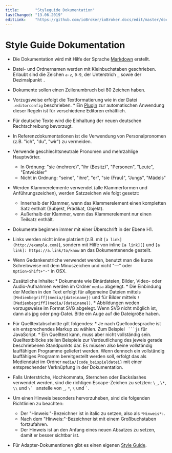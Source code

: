 ```yaml
---
title:       "Styleguide Dokumentation"
lastChanged: "13.06.2019"
editLink:    "https://github.com/ioBroker/ioBroker.docs/edit/master/docs/community/styleguidedoc.md"
---
```


# Style Guide Dokumentation

* Die Dokumentation wird mit Hilfe der Sprache [Markdown][] erstellt.
* Datei- und Ordnernamen werden mit Kleinbuchstaben geschrieben.
  Erlaubt sind die Zeichen `a-z`, `0-9`, der Unterstrich `_` sowie der
  Dezimalpunkt `.`
* Dokumente sollen einen Zeilenumbruch bei 80 Zeichen haben.
* Vorzugsweise erfolgt die Textformatierung wie in der Datei `.editorconfig`
  beschrieben.
      * Ein [Plugin][] zur automatischen Anwendung dieser Regeln ist für
        verschiedene Editoren erhältlich.

* Für deutsche Texte wird die Einhaltung der neuen deutschen Rechtschreibung
  bevorzugt.
* In Referenzdokumentationen ist die Verwendung von Personalpronomen (z.B.
  "ich", "du", "wir") zu vermeiden.
* Verwende geschlechtsneutrale Pronomen und mehrzahlige Hauptwörter.
    * In Ordnung: "sie (mehrere)", "ihr (Besitz)", "Personen",
      "Leute", "Entwickler"
    * Nicht in Ordnung: "seine", "ihre", "er", "sie (Frau)", "Jungs", "Mädels"

* Werden Klammerelemente verwendet (alle Klammerformen und
  Anführungszeichen), werden Satzzeichen wie folgt gesetzt:
    * Innerhalb der Klammer, wenn das Klammerelement einen kompletten
    Satz enthält (Subjekt, Prädikat, Objekt).
    * Außerhalb der Klammer, wenn das Klammerelement nur einen Teilsatz
    enthält.

* Dokumente beginnen immer mit einer Überschrift in der Ebene H1.
* Links werden nicht inline platziert (z.B. mit `[a link](http://example.com)`),
  sondern mit Hilfe von inline `[a link][]` und
  `[a link]: https://a.link/to/know` an das Dokumentenende gestellt.
* Wenn Gedankenstriche verwendet werden, benutzt man die kurze Schreibweise
  mit dem Minuszeichen und nicht "—" oder `Option+Shift+"-"` in OSX.
* Zusätzliche Inhalte:
      * Dokumente wie Binärdateien, Bilder, Video- oder Audio-Aufnahmen werden
      im Ordner `media` abgelegt.
      * Die Einbindung der Medien in den Text erfolgt für allgemeine Dateien
      mittels `[Medienbegriff](media/{dateiname})` und für Bilder mittels
      `![Medienbegriff](media/{dateiname})`.
      * Abbildungen weden vorzugsweise im Format SVG abgelegt. Wenn SVG
      nicht möglich ist, dann als jpg oder png-Datei. Bitte ein Auge auf die
      Dateigröße haben.

* Für Quelltextabschnitte gilt folgendes:
      * Je nach Quellcodesprache ist ein entsprechendes Markup zu wählen. Zum
        Beispiel ` ```js`  für JavaScript.
      * Ein Quelltext kann, muss aber nicht vollständig sein. Quelltextblöcke
        stellen Beispiele zur Verdeutlichung des jeweis gerade beschriebenen
        Standpunkts dar. Es müssen also keine vollständig lauffähigen Programme
        geliefert werden. Wenn dennoch ein vollständig lauffähiges Programm
        bereitgestellt werden soll, erfolgt das als Mediendatei im Ordner
        `media/{code_beispieldatei}` mit einer entsprechender Verknüpfung in
        der Dokumentation.

* Falls Unterstriche, Hochkommata, Sternchen oder Backslashes verwendet
  werden, sind die richtigen Escape-Zeichen zu setzten:
  `\_`, `\*`, `\\` und ``\` `` anstelle von `_`, `*`, `\` und `` ` ``.
* Um einen Hinweis besonders hervorzuheben, sind die folgenden Richtlinien
  zu beachten:
     - Der "Hinweis:"-Bezeichner ist in italic zu setzen, also als `*Hinweis*:`.
     - Nach dem "Hinweis:"-Bezeichner ist mit einem Großbuchstaben fortzufahren.
     - Der Hinweis ist an den Anfang eines neuen Absatzes zu setzen, damit er besser sichtbar ist.

* Für Adapter-Dokumentionen gibt es einen eigenen [Style Guide][].

[Plugin]: http://editorconfig.org/#download
[Style Guide]: https://www.iobroker.net/#de/documentation/dev/adapterdocstyleguide.md
[Markdown]: https://www.iobroker.net/#de/documentation/community/docmarkdown.md
